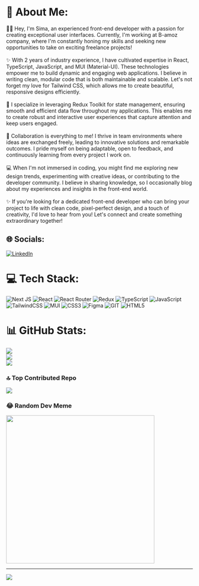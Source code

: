 # 💫 About Me:
👩‍💻 Hey, I'm Sima, an experienced front-end developer with a passion for creating exceptional user interfaces. Currently, I'm working at B-amoz company, where I'm constantly honing my skills and seeking new opportunities to take on exciting freelance projects!<br><br>✨ With 2 years of industry experience, I have cultivated expertise in React, TypeScript, JavaScript, and MUI (Material-UI). These technologies empower me to build dynamic and engaging web applications. I believe in writing clean, modular code that is both maintainable and scalable. Let's not forget my love for Tailwind CSS, which allows me to create beautiful, responsive designs efficiently.<br><br>🚀 I specialize in leveraging Redux Toolkit for state management, ensuring smooth and efficient data flow throughout my applications. This enables me to create robust and interactive user experiences that capture attention and keep users engaged.<br><br>🌈 Collaboration is everything to me! I thrive in team environments where ideas are exchanged freely, leading to innovative solutions and remarkable outcomes. I pride myself on being adaptable, open to feedback, and continuously learning from every project I work on.<br><br>💻 When I'm not immersed in coding, you might find me exploring new design trends, experimenting with creative ideas, or contributing to the developer community. I believe in sharing knowledge, so I occasionally blog about my experiences and insights in the front-end world.<br><br>✨ If you're looking for a dedicated front-end developer who can bring your project to life with clean code, pixel-perfect design, and a touch of creativity, I'd love to hear from you! Let's connect and create something extraordinary together!


## 🌐 Socials:
[![LinkedIn](https://img.shields.io/badge/LinkedIn-%230077B5.svg?logo=linkedin&logoColor=white)](https://linkedin.com/in/https://www.linkedin.com/in/sima-ziyaei-96baa1247/) 

# 💻 Tech Stack:
![Next JS](https://img.shields.io/badge/Next-black?style=for-the-badge&logo=next.js&logoColor=white) ![React](https://img.shields.io/badge/react-%2320232a.svg?style=for-the-badge&logo=react&logoColor=%2361DAFB) ![React Router](https://img.shields.io/badge/React_Router-CA4245?style=for-the-badge&logo=react-router&logoColor=white) ![Redux](https://img.shields.io/badge/redux-%23593d88.svg?style=for-the-badge&logo=redux&logoColor=white) ![TypeScript](https://img.shields.io/badge/typescript-%23007ACC.svg?style=for-the-badge&logo=typescript&logoColor=white) ![JavaScript](https://img.shields.io/badge/javascript-%23323330.svg?style=for-the-badge&logo=javascript&logoColor=%23F7DF1E) ![TailwindCSS](https://img.shields.io/badge/tailwindcss-%2338B2AC.svg?style=for-the-badge&logo=tailwind-css&logoColor=white) ![MUI](https://img.shields.io/badge/MUI-%230081CB.svg?style=for-the-badge&logo=material-ui&logoColor=white) ![CSS3](https://img.shields.io/badge/css3-%231572B6.svg?style=for-the-badge&logo=css3&logoColor=white) 	![Figma](https://img.shields.io/badge/figma-%23F24E1E.svg?style=for-the-badge&logo=figma&logoColor=white) ![GIT](https://img.shields.io/badge/Git-fc6d26?style=for-the-badge&logo=git&logoColor=white) ![HTML5](https://img.shields.io/badge/html5-%23E34F26.svg?style=for-the-badge&logo=html5&logoColor=white)
# 📊 GitHub Stats:
![](https://github-readme-stats.vercel.app/api?username=sima-ziyaei&theme=dark&hide_border=false&include_all_commits=false&count_private=false)<br/>
![](https://github-readme-streak-stats.herokuapp.com/?user=sima-ziyaei&theme=dark&hide_border=false)<br/>
![](https://github-readme-stats.vercel.app/api/top-langs/?username=sima-ziyaei&theme=dark&hide_border=false&include_all_commits=false&count_private=false&layout=compact)

### 🔝 Top Contributed Repo
![](https://github-contributor-stats.vercel.app/api?username=sima-ziyaei&limit=5&theme=dark&combine_all_yearly_contributions=true)

### 😂 Random Dev Meme
<img src='https://randommeme-five.vercel.app/' style="height: 400px;"/>

---
[![](https://visitcount.itsvg.in/api?id=sima-ziyaei&icon=0&color=0)](https://visitcount.itsvg.in)

<!-- Proudly created with GPRM ( https://gprm.itsvg.in ) -->
